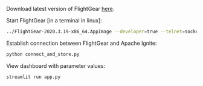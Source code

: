 Download latest version of FlightGear [here](https://www.flightgear.org/download/).

Start FlightGear [in a terminal in linux]:

```bash
../FlightGear-2020.3.19-x86_64.AppImage --developer=true --telnet=socket,bi,60,localhost,5500,tcp
```

Establish connection between FlightGear and Apache Ignite:

```bash
python connect_and_store.py
```

View dashboard with parameter values:

```bash
streamlit run app.py
```
